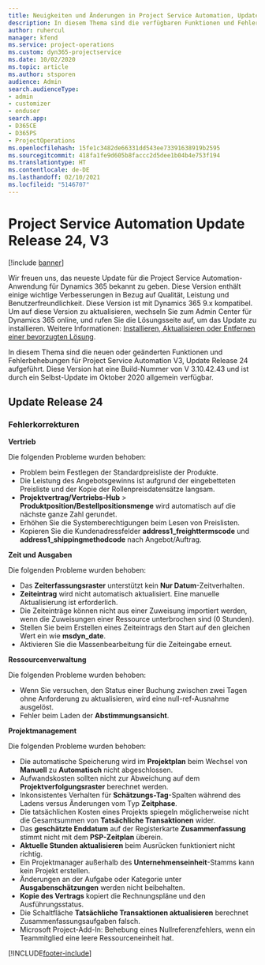 ```yaml
---
title: Neuigkeiten und Änderungen in Project Service Automation, Update Release 24, V3
description: In diesem Thema sind die verfügbaren Funktionen und Fehlerbehebungen für Project Service Automation Update Release 24, V3 aufgeführt.
author: ruhercul
manager: kfend
ms.service: project-operations
ms.custom: dyn365-projectservice
ms.date: 10/02/2020
ms.topic: article
ms.author: stsporen
audience: Admin
search.audienceType:
- admin
- customizer
- enduser
search.app:
- D365CE
- D365PS
- ProjectOperations
ms.openlocfilehash: 15fe1c3482de66331dd543ee73391638919b2595
ms.sourcegitcommit: 418fa1fe9d605b8faccc2d5dee1b04b4e753f194
ms.translationtype: HT
ms.contentlocale: de-DE
ms.lasthandoff: 02/10/2021
ms.locfileid: "5146707"
---
```

# <a name="project-service-automation-update-release-24-v3"></a>Project Service Automation Update Release 24, V3

[!include [banner](../includes/psa-now-project-operations.md)]

Wir freuen uns, das neueste Update für die Project Service Automation-Anwendung für Dynamics 365 bekannt zu geben. Diese Version enthält einige wichtige Verbesserungen in Bezug auf Qualität, Leistung und Benutzerfreundlichkeit. Diese Version ist mit Dynamics 365 9.x kompatibel. Um auf diese Version zu aktualisieren, wechseln Sie zum Admin Center für Dynamics 365 online, und rufen Sie die Lösungsseite auf, um das Update zu installieren. Weitere Informationen: [Installieren, Aktualisieren oder Entfernen einer bevorzugten Lösung](https://docs.microsoft.com/power-platform/admin/install-remove-preferred-solution).

In diesem Thema sind die neuen oder geänderten Funktionen und Fehlerbehebungen für Project Service Automation V3, Update Release 24 aufgeführt. Diese Version hat eine Build-Nummer von V 3.10.42.43 und ist durch ein Selbst-Update im Oktober 2020 allgemein verfügbar.

## <a name="update-release-24"></a>Update Release 24

### <a name="bug-fixes"></a>Fehlerkorrekturen

**Vertrieb**

Die folgenden Probleme wurden behoben:

- Problem beim Festlegen der Standardpreisliste der Produkte.
- Die Leistung des Angebotsgewinns ist aufgrund der eingebetteten Preisliste und der Kopie der Rollenpreisdatensätze langsam.
- **Projektvertrag/Vertriebs-Hub** > **Produktposition/Bestellpositionsmenge** wird automatisch auf die nächste ganze Zahl gerundet.
- Erhöhen Sie die Systemberechtigungen beim Lesen von Preislisten.
- Kopieren Sie die Kundenadressfelder **address1_freighttermscode** und **address1_shippingmethodcode** nach Angebot/Auftrag. 


**Zeit und Ausgaben**

Die folgenden Probleme wurden behoben:

- Das **Zeiterfassungsraster** unterstützt kein **Nur Datum**-Zeitverhalten.
- **Zeiteintrag** wird nicht automatisch aktualisiert. Eine manuelle Aktualisierung ist erforderlich.
- Die Zeiteinträge können nicht aus einer Zuweisung importiert werden, wenn die Zuweisungen einer Ressource unterbrochen sind (0 Stunden).
- Stellen Sie beim Erstellen eines Zeiteintrags den Start auf den gleichen Wert ein wie **msdyn_date**.
- Aktivieren Sie die Massenbearbeitung für die Zeiteingabe erneut.

**Ressourcenverwaltung**

Die folgenden Probleme wurden behoben:

- Wenn Sie versuchen, den Status einer Buchung zwischen zwei Tagen ohne Anforderung zu aktualisieren, wird eine null-ref-Ausnahme ausgelöst.
- Fehler beim Laden der **Abstimmungsansicht**.


**Projektmanagement**

Die folgenden Probleme wurden behoben:

- Die automatische Speicherung wird im **Projektplan** beim Wechsel von **Manuell** zu **Automatisch** nicht abgeschlossen.
- Aufwandskosten sollten nicht zur Abweichung auf dem **Projektverfolgungsraster** berechnet werden.
- Inkonsistentes Verhalten für **Schätzungs-Tag**-Spalten während des Ladens versus Änderungen vom Typ **Zeitphase**.
- Die tatsächlichen Kosten eines Projekts spiegeln möglicherweise nicht die Gesamtsummen von **Tatsächliche Transaktionen** wider.
- Das **geschätzte Enddatum** auf der Registerkarte **Zusammenfassung** stimmt nicht mit dem **PSP-Zeitplan** überein.
- **Aktuelle Stunden aktualisieren** beim Ausrücken funktioniert nicht richtig.
- Ein Projektmanager außerhalb des **Unternehmenseinheit**-Stamms kann kein Projekt erstellen.
- Änderungen an der Aufgabe oder Kategorie unter **Ausgabenschätzungen** werden nicht beibehalten.
- **Kopie des Vertrags** kopiert die Rechnungspläne und den Ausführungsstatus.
- Die Schaltfläche **Tatsächliche Transaktionen aktualisieren** berechnet Zusammenfassungsaufgaben falsch.
- Microsoft Project-Add-In: Behebung eines Nullreferenzfehlers, wenn ein Teammitglied eine leere Ressourceneinheit hat.



[!INCLUDE[footer-include](../includes/footer-banner.md)]